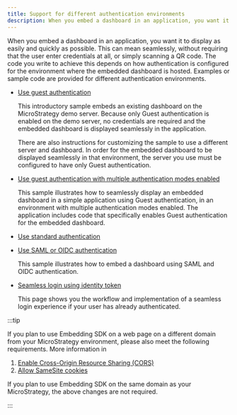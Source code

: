 ```yaml
---
title: Support for different authentication environments
description: When you embed a dashboard in an application, you want it to display as easily and quickly as possible. This can mean seamlessly, without requiring that the user enter credentials at all, or simply scanning a QR code by integrating with Badge. The code you write to achieve this depends on how authentication is configured for the environment where the embedded dashboard is hosted. Samples or sample code are provided for different authentication environments.
---
```


When you embed a dashboard in an application, you want it to display as easily and quickly as possible. This can mean seamlessly, without requiring that the user enter credentials at all, or simply scanning a QR code. The code you write to achieve this depends on how authentication is configured for the environment where the embedded dashboard is hosted. Examples or sample code are provided for different authentication environments.

- [Use guest authentication](./guest-authentication-mode-only.md)

  This introductory sample embeds an existing dashboard on the MicroStrategy demo server. Because only Guest authentication is enabled on the demo server, no credentials are required and the embedded dashboard is displayed seamlessly in the application.

  There are also instructions for customizing the sample to use a different server and dashboard. In order for the embedded dashboard to be displayed seamlessly in that environment, the server you use must be configured to have only Guest authentication.

- [Use guest authentication with multiple authentication modes enabled](./multiple-modes.md)

  This sample illustrates how to seamlessly display an embedded dashboard in a simple application using Guest authentication, in an environment with multiple authentication modes enabled. The application includes code that specifically enables Guest authentication for the embedded dashboard.

- [Use standard authentication](./standard-authentication.md)

- [Use SAML or OIDC authentication](./authentication-saml.md)

  This sample illustrates how to embed a dashboard using SAML and OIDC authentication.

- [Seamless login using identity token](./seamless-login.md)

  This page shows you the workflow and implementation of a seamless login experience if your user has already authenticated.

:::tip

If you plan to use Embedding SDK on a web page on a different domain from your MicroStrategy environment, please also meet the following requirements. More information in

1. [Enable Cross-Origin Resource Sharing (CORS)](../config.md)
1. [Allow SameSite cookies](../config.md#allow-samesite-cookies)

If you plan to use Embedding SDK on the same domain as your MicroStrategy, the above changes are not required.

:::
